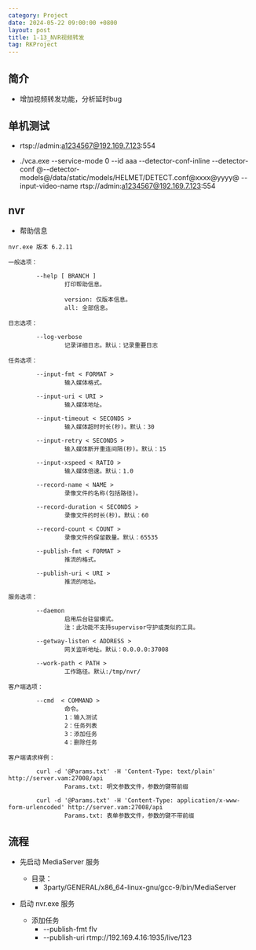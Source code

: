 ```yaml
---
category: Project
date: 2024-05-22 09:00:00 +0800
layout: post
title: 1-13_NVR视频转发
tag: RKProject
---
```

## 简介

+ 增加视频转发功能，分析延时bug

## 单机测试

+ rtsp://admin:a1234567@192.169.7.123:554

+ ./vca.exe --service-mode 0 --id aaa --detector-conf-inline --detector-conf @--detector-models@/data/static/models/HELMET/DETECT.conf@xxxx@yyyy@ --input-video-name rtsp://admin:a1234567@192.169.7.123:554 

## nvr

+ 帮助信息
```
nvr.exe 版本 6.2.11

一般选项：

        --help [ BRANCH ]
                打印帮助信息。

                version: 仅版本信息。
                all: 全部信息。

日志选项：

        --log-verbose
                记录详细日志。默认：记录重要日志

任务选项：

        --input-fmt < FORMAT >
                输入媒体格式。

        --input-uri < URI >
                输入媒体地址。

        --input-timeout < SECONDS >
                输入媒体超时时长(秒)。默认：30

        --input-retry < SECONDS >
                输入媒体断开重连间隔(秒)。默认：15

        --input-xspeed < RATIO >
                输入媒体倍速。默认：1.0

        --record-name < NAME >
                录像文件的名称(包括路径)。

        --record-duration < SECONDS >
                录像文件的时长(秒)。默认：60

        --record-count < COUNT >
                录像文件的保留数量。默认：65535

        --publish-fmt < FORMAT >
                推流的格式。

        --publish-uri < URI >
                推流的地址。

服务选项：

        --daemon
                启用后台驻留模式。
                注：此功能不支持supervisor守护或类似的工具。

        --getway-listen < ADDRESS > 
                网关监听地址。默认：0.0.0.0:37008

        --work-path < PATH >
                工作路径。默认:/tmp/nvr/

客户端选项：

        --cmd  < COMMAND >
                命令。
                1：输入测试
                2：任务列表
                3：添加任务
                4：删除任务

客户端请求样例：

        curl -d '@Params.txt' -H 'Content-Type: text/plain' http://server.vam:27008/api
                Params.txt: 明文参数文件，参数的键带前缀

        curl -d '@Params.txt' -H 'Content-Type: application/x-www-form-urlencoded' http://server.vam:27008/api
                Params.txt: 表单参数文件，参数的键不带前缀
```

## 流程

+ 先启动 MediaServer 服务
  + 目录：
    + 3party/GENERAL/x86_64-linux-gnu/gcc-9/bin/MediaServer

+ 启动 nvr.exe 服务
  + 添加任务
    + --publish-fmt flv
    + --publish-uri rtmp://192.169.4.16:1935/live/123